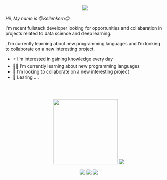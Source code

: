 <div align="center" dir="auto">
<a target="_blank" rel="noopener noreferrer nofollow" href="https://camo.githubusercontent.com/ea195b51ef703afe2b68dadc8b4e0c237c8b0ef17015631f8cb19d3fed1efca3/68747470733a2f2f726561646d652d747970696e672d7376672e6865726f6b756170702e636f6d3f666f6e743d7562756e747526636f6c6f723d3136413038352663656e7465723d74727565266c696e65733d46756c6c2b537461636b2b446576656c6f7065723b456e746875736961737469632b50726f6772616d6d65723b4f70656e2b536f757263652b436f6e7472696275746f723b436f64652b466f722b45766572796f6e65"><img src="https://camo.githubusercontent.com/ea195b51ef703afe2b68dadc8b4e0c237c8b0ef17015631f8cb19d3fed1efca3/68747470733a2f2f726561646d652d747970696e672d7376672e6865726f6b756170702e636f6d3f666f6e743d7562756e747526636f6c6f723d3136413038352663656e7465723d74727565266c696e65733d46756c6c2b537461636b2b446576656c6f7065723b456e746875736961737469632b50726f6772616d6d65723b4f70656e2b536f757263652b436f6e7472696275746f723b436f64652b466f722b45766572796f6e65" data-canonical-src="https://readme-typing-svg.herokuapp.com?font=ubuntu&amp;color=16A085&amp;center=true&amp;lines=Full+Stack+Developer;Enthusiastic+Programmer;Open+Source+Contributor;Code+For+Everyone" style="max-width: 100%;"></a>
</div>
<br>
<i> Hii, My name is @Kellenkern😊 </i>

<p>I'm recent fullstack developer looking for opportunities and collabaration in projects related to data science and deep learning.</p>
<p>, I’m currently learning about new programming languages and I’m looking to collaborate on a new interesting project. </p>

<ul>
  <li>⭐️ I’m interested in gaining knowledge every day </li>
  <li>👨‍💻 I’m currently learning about new programming languages </li>
  <li>🤝 I’m looking to collaborate on a new interesting project</li>
  <li>🌱 Learing .... </li>
  
 <br><br>
  
<p align="center" dir="auto">
    <a target="_blank" rel="noopener noreferrer nofollow" href="https://github-readme-stats.vercel.app/api/top-langs/?username=Kellenkern&theme=dark"><img src="https://github-readme-stats.vercel.app/api/top-langs/?username=Kellenkern&theme=dark" width="205" data-canonical-src="https://github-readme-stats-git-masterrstaa-rickstaa.vercel.app/api?username=mrhrifat&amp;count_private=true&amp;include_all_commits=true&amp;show_icons=true&amp;theme=transparent" style="max-width: 100%;"></a>
    <a target="_blank" rel="noopener noreferrer nofollow" href="https://github-readme-stats.vercel.app/api?username=Kellenkern&theme=dark"><img src="https://github-readme-stats.vercel.app/api?username=Kellenkern&theme=dark" style="max-width: 100%;"></a>
</p>


<p align="center" dir="auto">
<a href="https://www.linkedin.com/in/kellen-kern/"><img src="https://img.shields.io/badge/linkedin-%230077B5.svg?&style=for-the-badge&logo=linkedin&logoColor=white"/></a>
<a href="https://www.instagram.com/kellenkern_"><img src="https://img.shields.io/badge/instagram-%23E4405F.svg?&style=for-the-badge&logo=instagram&logoColor=white"/></a>
<a href="mailto:kellenrocha201911@gmail.com"><img src="https://img.shields.io/badge/Gmail-D14836?style=for-the-badge&logo=gmail&logoColor=white"/></a>
</p>


